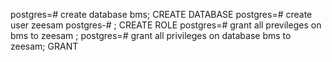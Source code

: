 postgres=# create database bms;
CREATE DATABASE
postgres=# create user zeesam
postgres-# ;
CREATE ROLE
postgres=# grant all previleges on bms to zeesam
;
postgres=# grant all privileges on database bms to zeesam;
GRANT
